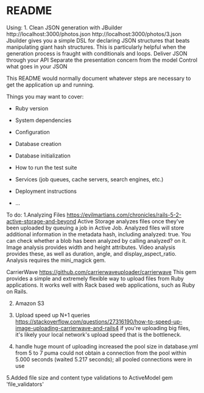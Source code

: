 # README

Using:
1.
Clean JSON generation with JBuilder
http://localhost:3000/photos.json
http://localhost:3000/photos/3.json
Jbuilder gives you a simple DSL for declaring JSON structures that beats manipulating giant hash structures. This is particularly helpful when the generation process is fraught with conditionals and loops.
Deliver JSON through your API
Separate the presentation concern from the model
Control what goes in your JSON



This README would normally document whatever steps are necessary to get the
application up and running.

Things you may want to cover:

* Ruby version

* System dependencies

* Configuration

* Database creation

* Database initialization

* How to run the test suite

* Services (job queues, cache servers, search engines, etc.)

* Deployment instructions

* ...

To do:
1.Analyzing Files 
https://evilmartians.com/chronicles/rails-5-2-active-storage-and-beyond
Active Storage analyzes files once they've been uploaded by queuing a job in Active Job. Analyzed files will store additional information in the metadata hash, including analyzed: true. You can check whether a blob has been analyzed by calling analyzed? on it.
Image analysis provides width and height attributes. Video analysis provides these, as well as duration, angle, and display_aspect_ratio.
Analysis requires the mini_magick gem.

CarrierWave
https://github.com/carrierwaveuploader/carrierwave
This gem provides a simple and extremely flexible way to upload files from Ruby applications. It works well with Rack based web applications, such as Ruby on Rails.

2. Amazon S3

3. Upload speed up N+1 queries
https://stackoverflow.com/questions/27316190/how-to-speed-up-image-uploading-carrierwave-and-rails4
if you're uploading big files, it's likely your local network's upload speed that is the bottleneck.

4. handle huge mount of uploading
increased the pool size in database.yml from 5 to 7
puma could not obtain a connection from the pool within 5.000 seconds (waited 5.217 seconds); all pooled connections were in use

5.Added file size and content type validations to ActiveModel
gem 'file_validators'
